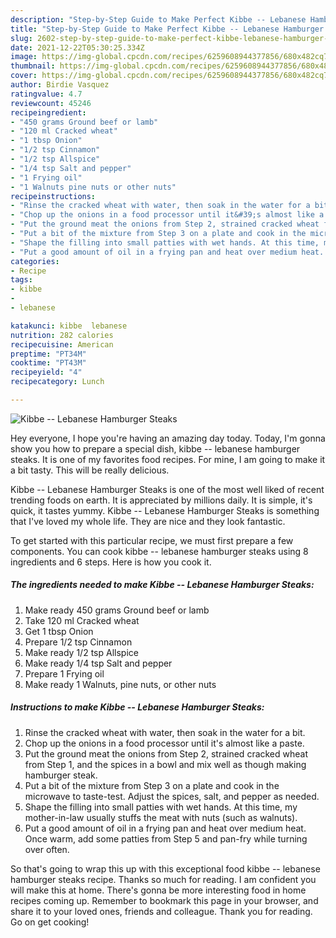 ```yaml
---
description: "Step-by-Step Guide to Make Perfect Kibbe -- Lebanese Hamburger Steaks"
title: "Step-by-Step Guide to Make Perfect Kibbe -- Lebanese Hamburger Steaks"
slug: 2602-step-by-step-guide-to-make-perfect-kibbe-lebanese-hamburger-steaks
date: 2021-12-22T05:30:25.334Z
image: https://img-global.cpcdn.com/recipes/6259608944377856/680x482cq70/kibbe-lebanese-hamburger-steaks-recipe-main-photo.jpg
thumbnail: https://img-global.cpcdn.com/recipes/6259608944377856/680x482cq70/kibbe-lebanese-hamburger-steaks-recipe-main-photo.jpg
cover: https://img-global.cpcdn.com/recipes/6259608944377856/680x482cq70/kibbe-lebanese-hamburger-steaks-recipe-main-photo.jpg
author: Birdie Vasquez
ratingvalue: 4.7
reviewcount: 45246
recipeingredient:
- "450 grams Ground beef or lamb"
- "120 ml Cracked wheat"
- "1 tbsp Onion"
- "1/2 tsp Cinnamon"
- "1/2 tsp Allspice"
- "1/4 tsp Salt and pepper"
- "1 Frying oil"
- "1 Walnuts pine nuts or other nuts"
recipeinstructions:
- "Rinse the cracked wheat with water, then soak in the water for a bit."
- "Chop up the onions in a food processor until it&#39;s almost like a paste."
- "Put the ground meat the onions from Step 2, strained cracked wheat from Step 1, and the spices in a bowl and mix well as though making hamburger steak."
- "Put a bit of the mixture from Step 3 on a plate and cook in the microwave to taste-test. Adjust the spices, salt, and pepper as needed."
- "Shape the filling into small patties with wet hands. At this time, my mother-in-law usually stuffs the meat with nuts (such as walnuts)."
- "Put a good amount of oil in a frying pan and heat over medium heat. Once warm, add some patties from Step 5 and pan-fry while turning over often."
categories:
- Recipe
tags:
- kibbe
- 
- lebanese

katakunci: kibbe  lebanese 
nutrition: 282 calories
recipecuisine: American
preptime: "PT34M"
cooktime: "PT43M"
recipeyield: "4"
recipecategory: Lunch

---
```



![Kibbe -- Lebanese Hamburger Steaks](https://img-global.cpcdn.com/recipes/6259608944377856/680x482cq70/kibbe-lebanese-hamburger-steaks-recipe-main-photo.jpg)

Hey everyone, I hope you're having an amazing day today. Today, I'm gonna show you how to prepare a special dish, kibbe -- lebanese hamburger steaks. It is one of my favorites food recipes. For mine, I am going to make it a bit tasty. This will be really delicious.



Kibbe -- Lebanese Hamburger Steaks is one of the most well liked of recent trending foods on earth. It is appreciated by millions daily. It is simple, it's quick, it tastes yummy. Kibbe -- Lebanese Hamburger Steaks is something that I've loved my whole life. They are nice and they look fantastic.


To get started with this particular recipe, we must first prepare a few components. You can cook kibbe -- lebanese hamburger steaks using 8 ingredients and 6 steps. Here is how you cook it.

<!--inarticleads1-->

##### The ingredients needed to make Kibbe -- Lebanese Hamburger Steaks:

1. Make ready 450 grams Ground beef or lamb
1. Take 120 ml Cracked wheat
1. Get 1 tbsp Onion
1. Prepare 1/2 tsp Cinnamon
1. Make ready 1/2 tsp Allspice
1. Make ready 1/4 tsp Salt and pepper
1. Prepare 1 Frying oil
1. Make ready 1 Walnuts, pine nuts, or other nuts




<!--inarticleads2-->

##### Instructions to make Kibbe -- Lebanese Hamburger Steaks:

1. Rinse the cracked wheat with water, then soak in the water for a bit.
1. Chop up the onions in a food processor until it&#39;s almost like a paste.
1. Put the ground meat the onions from Step 2, strained cracked wheat from Step 1, and the spices in a bowl and mix well as though making hamburger steak.
1. Put a bit of the mixture from Step 3 on a plate and cook in the microwave to taste-test. Adjust the spices, salt, and pepper as needed.
1. Shape the filling into small patties with wet hands. At this time, my mother-in-law usually stuffs the meat with nuts (such as walnuts).
1. Put a good amount of oil in a frying pan and heat over medium heat. Once warm, add some patties from Step 5 and pan-fry while turning over often.




So that's going to wrap this up with this exceptional food kibbe -- lebanese hamburger steaks recipe. Thanks so much for reading. I am confident you will make this at home. There's gonna be more interesting food in home recipes coming up. Remember to bookmark this page in your browser, and share it to your loved ones, friends and colleague. Thank you for reading. Go on get cooking!
